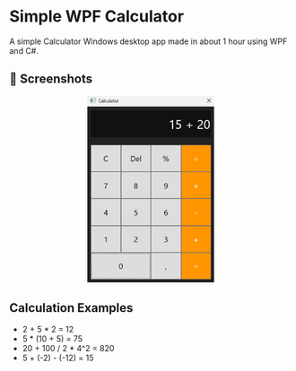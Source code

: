 # Simple WPF Calculator
A simple Calculator Windows desktop app made in about 1 hour using WPF and C#.

## 📸 Screenshots
<p align="center">
  <img src="Docs/preview1.png" width="45%" alt="Gameplay Screenshot 1">
</p>

## Calculation Examples
- 2 + 5 * 2 = 12
- 5 * (10 + 5) = 75
- 20 + 100 / 2 * 4^2 = 820
- 5 + (-2) - (-12) = 15
